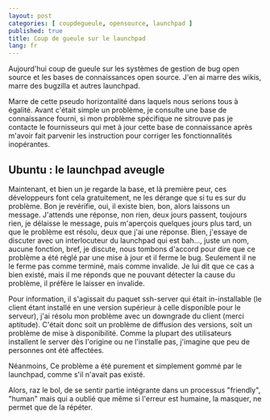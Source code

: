 ```yaml
---
layout: post
categories: [ coupdegueule, opensource, launchpad ]
published: true
title: Coup de gueule sur le launchpad
lang: fr
---
```


Aujourd'hui coup de gueule sur les systèmes de gestion de bug open source et les bases de connaissances open source.
J'en ai marre des wikis, marre des bugzilla et autres launchpad. 

Marre de cette pseudo horizontalité dans laquels nous serions tous à égalité. Avant c'était simple un problème, je consulte une base de connaissance fourni, si mon problème spécifique ne sitrouve pas je contacte le fournisseurs qui met à jour cette base de connaissance après m'avoir fait parvenir les instruction pour corriger les fonctionnalités inopérantes.

Ubuntu : le launchpad aveugle
-----------------------------
Maintenant, et bien un je regarde la base, et là première peur, ces développeurs font cela gratuitement, ne les dérange que si tu es sur du problème. Bon je revérifie, oui, il existe bien, bon, alors laissons un message. J'attends une réponse, non rien, deux jours passent, toujours rien, je délaisse le message, puis m'aperçois quelques jours plus tard, un que le problème est résolu, deux que j'ai une réponse. Bien, j'essaye de discuter avec un interlocuteur du launchpad qui est bah..., juste un nom, aucune fonction, bref, je discute, nous tombons d'accord pour dire que ce problème a été réglé par une mise à jour et il ferme le bug. Seulement il ne le ferme pas comme terminé, mais comme invalide. Je lui dit que ce cas a bien existé, mais il me réponds que ne pouvant détecter la cause du problème, il préfère le laisser en invalide.

Pour information, il s'agissait du paquet ssh-server qui était in-installable (le client étant installé en une version supérieur à celle disponible pour le serveur), j'ai résolu mon problème avec un downgrade du client (merci aptitude). C'était donc soit un problème de diffusion des versions, soit un problème de mise à disponibilité. Comme la plupart des utilisateurs installent le server dès l'origine ou ne l'installe pas, j'imagine que peu de personnes ont été affectées.

Néanmoins, Ce problème a été purement et simplement gommé par le launchpad, comme s'il n'avait pas existé.

Alors, raz le bol, de se sentir partie intégrante dans un processus "friendly", "human" mais qui a oublié que même si l'erreur est humaine, la masquer, ne permet que de la répéter.
